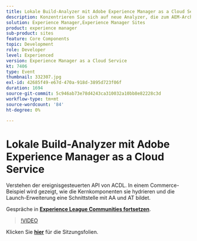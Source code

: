 ```yaml
---
title: Lokale Build-Analyzer mit Adobe Experience Manager as a Cloud Service
description: Konzentrieren Sie sich auf neue Analyzer, die zum AEM-Archetyp hinzugefügt werden, sodass Sie lokale Validierungen reproduzieren können, die innerhalb der Cloud Manager-Bereitstellungs-Pipelines durchgeführt werden.
solution: Experience Manager,Experience Manager Sites
product: experience manager
sub-product: sites
feature: Core Components
topic: Development
role: Developer
level: Experienced
version: Experience Manager as a Cloud Service
kt: 7406
type: Event
thumbnail: 332307.jpg
exl-id: 42685f49-e67d-470a-918d-3895d723f06f
duration: 1694
source-git-commit: 5c946ab73e78d4243ca310032a10bb8e82228c3d
workflow-type: tm+mt
source-wordcount: '84'
ht-degree: 0%

---
```


# Lokale Build-Analyzer mit Adobe Experience Manager as a Cloud Service

Verstehen der ereignisgesteuerten API von ACDL. In einem Commerce-Beispiel wird gezeigt, wie die Kernkomponenten sie hydrieren und die Launch-Erweiterung eine Schnittstelle mit AA und AT bildet.

Gespräche in **[Experience League Communities fortsetzen](https://adobe.ly/36Yd3v6)**.

>[!VIDEO](https://video.tv.adobe.com/v/332307/?quality=12&learn=on&hidetitle=true)

Klicken Sie **[hier](/help/adobe-developers-live/assets/local-build-analyzers-aemcs.pdf)** für die Sitzungsfolien.
